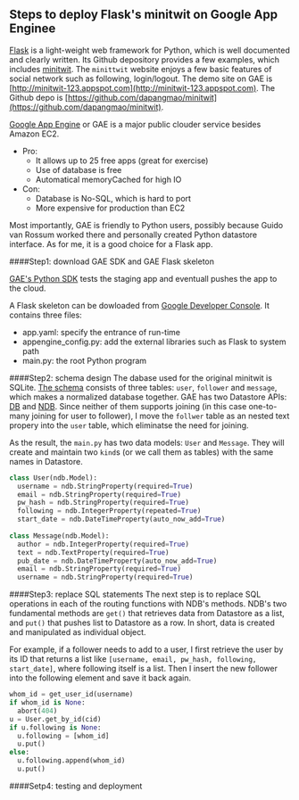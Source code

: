 Steps to deploy Flask's minitwit on Google App Enginee 
---

[Flask](https://github.com/mitsuhiko/flask) is a light-weight web framework for Python, which is well documented and clearly written. Its Github depository provides a few examples, which includes [minitwit](https://github.com/mitsuhiko/flask/tree/master/examples/minitwit). The `minittwit` website enjoys a few basic features of social network such as following, login/logout. The demo site on GAE is [http://minitwit-123.appspot.com](http://minitwit-123.appspot.com). The Github depo is [https://github.com/dapangmao/minitwit](https://github.com/dapangmao/minitwit).

[Google App Engine](https://appengine.google.com/) or GAE is a major public clouder service besides Amazon EC2. 

- Pro: 
  - It allows up to 25 free apps (great for exercise)
  - Use of database is free
  - Automatical memoryCached for high IO
- Con:
  - Database is No-SQL, which is hard to port
  - More expensive for production than EC2
  
Most importantly, GAE is friendly to Python users, possibly because Guido van Rossum worked there and personally created Python datastore interface. As for me, it is a good choice for a Flask app. 
  
####Step1: download GAE SDK and GAE Flask skeleton 

[GAE's Python SDK](https://cloud.google.com/appengine/downloads#Google_App_Engine_SDK_for_Python) tests the staging app and eventuall pushes the app to the cloud. 

A Flask skeleton can be dowloaded from [Google Developer Console](https://console.developers.google.com/start/appengine). It contains three files:
  - app.yaml: specify the entrance of run-time
  - appengine_config.py: add the external libraries such as Flask to system path 
  - main.py: the root Python program

####Step2: schema design 
The dabase used for the original minitwit is SQLite. [The schema](https://github.com/mitsuhiko/flask/blob/master/examples/minitwit/schema.sql) consists of three tables: `user`, `follower` and `message`, which makes a normalized database together. GAE has two Datastore APIs: [DB](https://cloud.google.com/appengine/docs/python/datastore/) and [NDB](https://cloud.google.com/appengine/docs/python/ndb/). Since neither of them supports joining (in this case one-to-many joining for user to follower), I move the `follwer` table as an nested text propery into the `user` table, which eliminatse the need for joining. 

As the result, the `main.py` has two data models: `User` and `Message`. They will create and maintain two `kind`s (or we call them as tables) with the same names in Datastore. 
```python
class User(ndb.Model):
  username = ndb.StringProperty(required=True)
  email = ndb.StringProperty(required=True)
  pw_hash = ndb.StringProperty(required=True)
  following = ndb.IntegerProperty(repeated=True)
  start_date = ndb.DateTimeProperty(auto_now_add=True)
  
class Message(ndb.Model):
  author = ndb.IntegerProperty(required=True)
  text = ndb.TextProperty(required=True)
  pub_date = ndb.DateTimeProperty(auto_now_add=True)
  email = ndb.StringProperty(required=True)
  username = ndb.StringProperty(required=True)
```

####Step3: replace SQL statements
The next step is to replace SQL operations in each of the routing functions with NDB's methods. NDB's two fundamental methods are `get()` that retrieves data from Datastore as a list, and `put()` that pushes list to Datastore as a row. In short, data is created and manipulated as individual object. 

For example, if a follower needs to add to a user, I first retrieve the user by its ID that returns a list like `[username, email, pw_hash, following, start_date]`, where following itself is a list. Then I insert the new follower into the following element and save it back again. 
```python
whom_id = get_user_id(username)
if whom_id is None:
  abort(404)
u = User.get_by_id(cid)
if u.following is None:
  u.following = [whom_id]
  u.put()
else:
  u.following.append(whom_id)
  u.put()
```

####Setp4: testing and deployment







